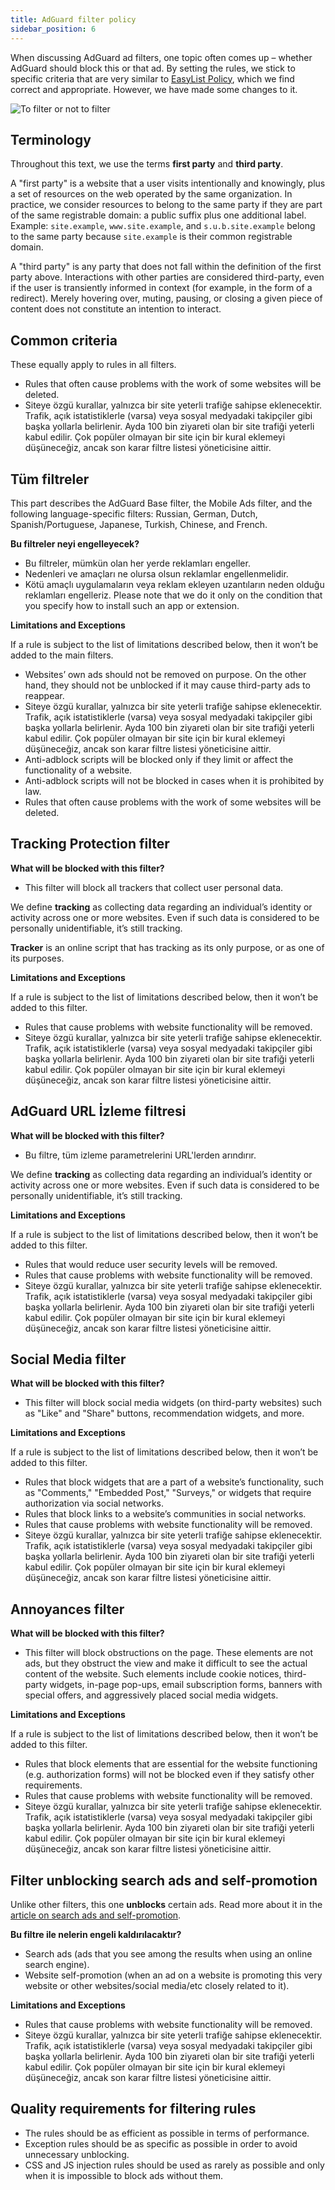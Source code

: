 ```yaml
---
title: AdGuard filter policy
sidebar_position: 6
---
```


When discussing AdGuard ad filters, one topic often comes up – whether AdGuard should block this or that ad. By setting the rules, we stick to specific criteria that are very similar to [EasyList Policy](https://easylist.to/pages/policy.html), which we find correct and appropriate. However, we have made some changes to it.

![To filter or not to filter](https://cdn.adtidy.org/public/Adguard/Common/page_filtering.png)

## Terminology

Throughout this text, we use the terms **first party** and **third party**.

A "first party" is a website that a user visits intentionally and knowingly, plus a set of resources on the web operated by the same organization. In practice, we consider resources to belong to the same party if they are part of the same registrable domain: a public suffix plus one additional label. Example: `site.example`, `www.site.example`, and `s.u.b.site.example` belong to the same party because `site.example` is their common registrable domain.

A "third party" is any party that does not fall within the definition of the first party above. Interactions with other parties are considered third-party, even if the user is transiently informed in context (for example, in the form of a redirect). Merely hovering over, muting, pausing, or closing a given piece of content does not constitute an intention to interact.

## Common criteria

These equally apply to rules in all filters.

- Rules that often cause problems with the work of some websites will be deleted.
- Siteye özgü kurallar, yalnızca bir site yeterli trafiğe sahipse eklenecektir. Trafik, açık istatistiklerle (varsa) veya sosyal medyadaki takipçiler gibi başka yollarla belirlenir. Ayda 100 bin ziyareti olan bir site trafiği yeterli kabul edilir. Çok popüler olmayan bir site için bir kural eklemeyi düşüneceğiz, ancak son karar filtre listesi yöneticisine aittir.

## Tüm filtreler

This part describes the AdGuard Base filter, the Mobile Ads filter, and the following language-specific filters: Russian, German, Dutch, Spanish/Portuguese, Japanese, Turkish, Chinese, and French.

**Bu filtreler neyi engelleyecek?**

- Bu filtreler, mümkün olan her yerde reklamları engeller.
- Nedenleri ve amaçları ne olursa olsun reklamlar engellenmelidir.
- Kötü amaçlı uygulamaların veya reklam ekleyen uzantıların neden olduğu reklamları engelleriz. Please note that we do it only on the condition that you specify how to install such an app or extension.

**Limitations and Exceptions**

If a rule is subject to the list of limitations described below, then it won’t be added to the main filters.

- Websites’ own ads should not be removed on purpose. On the other hand, they should not be unblocked if it may cause third-party ads to reappear.
- Siteye özgü kurallar, yalnızca bir site yeterli trafiğe sahipse eklenecektir. Trafik, açık istatistiklerle (varsa) veya sosyal medyadaki takipçiler gibi başka yollarla belirlenir. Ayda 100 bin ziyareti olan bir site trafiği yeterli kabul edilir. Çok popüler olmayan bir site için bir kural eklemeyi düşüneceğiz, ancak son karar filtre listesi yöneticisine aittir.
- Anti-adblock scripts will be blocked only if they limit or affect the functionality of a website.
- Anti-adblock scripts will not be blocked in cases when it is prohibited by law.
- Rules that often cause problems with the work of some websites will be deleted.

## Tracking Protection filter

**What will be blocked with this filter?**

- This filter will block all trackers that collect user personal data.

We define **tracking** as collecting data regarding an individual’s identity or activity across one or more websites. Even if such data is considered to be personally unidentifiable, it’s still tracking.

**Tracker** is an online script that has tracking as its only purpose, or as one of its purposes.

**Limitations and Exceptions**

If a rule is subject to the list of limitations described below, then it won’t be added to this filter.

- Rules that cause problems with website functionality will be removed.
- Siteye özgü kurallar, yalnızca bir site yeterli trafiğe sahipse eklenecektir. Trafik, açık istatistiklerle (varsa) veya sosyal medyadaki takipçiler gibi başka yollarla belirlenir. Ayda 100 bin ziyareti olan bir site trafiği yeterli kabul edilir. Çok popüler olmayan bir site için bir kural eklemeyi düşüneceğiz, ancak son karar filtre listesi yöneticisine aittir.

## AdGuard URL İzleme filtresi

**What will be blocked with this filter?**

- Bu filtre, tüm izleme parametrelerini URL'lerden arındırır.

We define **tracking** as collecting data regarding an individual’s identity or activity across one or more websites. Even if such data is considered to be personally unidentifiable, it’s still tracking.

**Limitations and Exceptions**

If a rule is subject to the list of limitations described below, then it won’t be added to this filter.

- Rules that would reduce user security levels will be removed.
- Rules that cause problems with website functionality will be removed.
- Siteye özgü kurallar, yalnızca bir site yeterli trafiğe sahipse eklenecektir. Trafik, açık istatistiklerle (varsa) veya sosyal medyadaki takipçiler gibi başka yollarla belirlenir. Ayda 100 bin ziyareti olan bir site trafiği yeterli kabul edilir. Çok popüler olmayan bir site için bir kural eklemeyi düşüneceğiz, ancak son karar filtre listesi yöneticisine aittir.

## Social Media filter

**What will be blocked with this filter?**

- This filter will block social media widgets (on third-party websites) such as "Like" and "Share" buttons, recommendation widgets, and more.

**Limitations and Exceptions**

If a rule is subject to the list of limitations described below, then it won’t be added to this filter.

- Rules that block widgets that are a part of a website’s functionality, such as "Comments," "Embedded Post," "Surveys," or widgets that require authorization via social networks.
- Rules that block links to a website’s communities in social networks.
- Rules that cause problems with website functionality will be removed.
- Siteye özgü kurallar, yalnızca bir site yeterli trafiğe sahipse eklenecektir. Trafik, açık istatistiklerle (varsa) veya sosyal medyadaki takipçiler gibi başka yollarla belirlenir. Ayda 100 bin ziyareti olan bir site trafiği yeterli kabul edilir. Çok popüler olmayan bir site için bir kural eklemeyi düşüneceğiz, ancak son karar filtre listesi yöneticisine aittir.

## Annoyances filter

**What will be blocked with this filter?**

- This filter will block obstructions on the page. These elements are not ads, but they obstruct the view and make it difficult to see the actual content of the website. Such elements include cookie notices, third-party widgets, in-page pop-ups, email subscription forms, banners with special offers, and aggressively placed social media widgets.

**Limitations and Exceptions**

If a rule is subject to the list of limitations described below, then it won’t be added to this filter.

- Rules that block elements that are essential for the website functioning (e.g. authorization forms) will not be blocked even if they satisfy other requirements.
- Rules that cause problems with website functionality will be removed.
- Siteye özgü kurallar, yalnızca bir site yeterli trafiğe sahipse eklenecektir. Trafik, açık istatistiklerle (varsa) veya sosyal medyadaki takipçiler gibi başka yollarla belirlenir. Ayda 100 bin ziyareti olan bir site trafiği yeterli kabul edilir. Çok popüler olmayan bir site için bir kural eklemeyi düşüneceğiz, ancak son karar filtre listesi yöneticisine aittir.

## Filter unblocking search ads and self-promotion

Unlike other filters, this one **unblocks** certain ads. Read more about it in the [article on search ads and self-promotion](../search-ads).

**Bu filtre ile nelerin engeli kaldırılacaktır?**

- Search ads (ads that you see among the results when using an online search engine).
- Website self-promotion (when an ad on a website is promoting this very website or other websites/social media/etc closely related to it).

**Limitations and Exceptions**

- Rules that cause problems with website functionality will be removed.
- Siteye özgü kurallar, yalnızca bir site yeterli trafiğe sahipse eklenecektir. Trafik, açık istatistiklerle (varsa) veya sosyal medyadaki takipçiler gibi başka yollarla belirlenir. Ayda 100 bin ziyareti olan bir site trafiği yeterli kabul edilir. Çok popüler olmayan bir site için bir kural eklemeyi düşüneceğiz, ancak son karar filtre listesi yöneticisine aittir.

## Quality requirements for filtering rules

- The rules should be as efficient as possible in terms of performance.
- Exception rules should be as specific as possible in order to avoid unnecessary unblocking.
- CSS and JS injection rules should be used as rarely as possible and only when it is impossible to block ads without them.